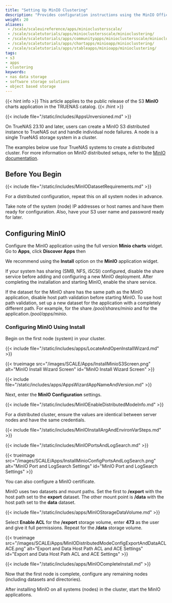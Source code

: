 ```yaml
---
title: "Setting Up MinIO Clustering"
description: "Provides configuration instructions using the MinIO Offical Charts application widget. It includes instructions on setting up a distributed cluster configuration."
weight: 20
aliases:
 - /scale/scaleuireference/apps/minioclustersscale/
 - /scale/scaletutorials/apps/minioclustersscale/minioclustering/
 - /scale/scaletutorials/apps/communityapps/minioclustersscale/minioclustering/
 - /scale/scaletutorials/apps/chartapps/minioapp/minioclustering/
 - /scale/scaletutorials/apps/stableapps/minioapp/minioclustering/
tags:
- s3
- apps
- clustering
keywords:
- nas data storage
- software storage solutions
- object based storage
---
```


{{< hint info >}}
This article applies to the public release of the S3 **MinIO** charts application in the TRUENAS catalog.
{{< /hint >}}

{{< include file="/static/includes/AppsUnversioned.md" >}}

On TrueNAS 23.10 and later, users can create a MinIO S3 distributed instance to TrueNAS out and handle individual node failures.
A node is a single TrueNAS storage system in a cluster.

The examples below use four TrueNAS systems to create a distributed cluster.
For more information on MinIO distributed setups, refer to the [MinIO documentation](https://docs.min.io/docs/distributed-minio-quickstart-guide.html).

## Before You Begin

{{< include file="/static/includes/MinIODatasetRequirements.md" >}}

For a distributed configuration, repeat this on all system nodes in advance.

Take note of the system (node) IP addresses or host names and have them ready for configuration. Also, have your S3 user name and password ready for later.

## Configuring MinIO

Configure the MinIO application using the full version **Minio charts** widget.
Go to **Apps**, click **Discover Apps** then

We recommend using the **Install** option on the **MinIO** application widget.

If your system has sharing (SMB, NFS, iSCSI) configured, disable the share service before adding and configuring a new MinIO deployment.
After completing the installation and starting MinIO, enable the share service.

If the dataset for the MinIO share has the same path as the MinIO application, disable host path validation before starting MinIO.
To use host path validation, set up a new dataset for the application with a completely different path. For example, for the share */pool/shares/minio* and for the application */pool/apps/minio*.

### Configuring MinIO Using Install

Begin on the first node (system) in your cluster.

{{< include file="/static/includes/apps/LocateAndOpenInstallWizard.md" >}}

{{< trueimage src="/images/SCALE/Apps/InstallMinioS3Screen.png" alt="MinIO Install Wizard Screen" id="MinIO Install Wizard Screen" >}}

{{< include file="/static/includes/apps/AppsWizardAppNameAndVersion.md" >}}

Next, enter the **MinIO Configuration** settings.

{{< include file="/static/includes/MinIOEnableDistributedModeInfo.md" >}}

For a distributed cluster, ensure the values are identical between server nodes and have the same credentials.

{{< include file="/static/includes/MinIOInstallArgAndEnvironVarSteps.md" >}}

{{< include file="/static/includes/MinIOPortsAndLogSearch.md" >}}

{{< trueimage src="/images/SCALE/Apps/InstallMinioConfigPortsAndLogSearch.png" alt="MinIO Port and LogSearch Settings" id="MinIO Port and LogSearch Settings" >}}

You can also configure a MinIO certificate.

MinIO uses two datasets and mount paths. Set the first to **/export** with the host path set to the **export** dataset.
The other mount point is **/data** with the host path set to the **data** dataset.

{{< include file="/static/includes/apps/MinIOStorageDataVolume.md" >}}

Select **Enable ACL** for the **/export** storage volume, enter **473** as the user and give it full permissions.
Repeat for the **/data** storage volume.

{{< trueimage src="/images/SCALE/Apps/MinIODistributedModeConfigExportAndDataACLACE.png" alt="Export and Data Host Path ACL and ACE Settings" id="Export and Data Host Path ACL and ACE Settings" >}}

{{< include file="/static/includes/apps/MinIOCompleteInstall.md" >}}

Now that the first node is complete, configure any remaining nodes (including datasets and directories).

After installing MinIO on all systems (nodes) in the cluster, start the MinIO applications.